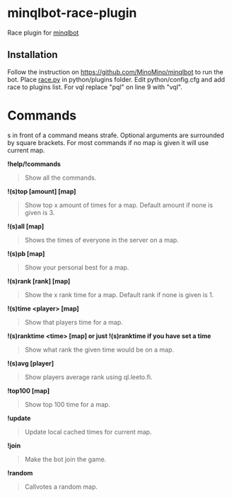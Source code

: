 # minqlbot-race-plugin
Race plugin for [minqlbot](https://github.com/MinoMino/minqlbot)

## Installation
Follow the instruction on https://github.com/MinoMino/minqlbot to run the bot. Place [race.py](https://raw.githubusercontent.com/cstewart90/minqlbot-race-plugin/master/race.py) in python/plugins folder.
Edit python/config.cfg and add race to plugins list. For vql replace "pql" on line 9 with "vql".

# Commands
s in front of a command means strafe. Optional arguments are surrounded by square brackets. For most commands if no map is given it will use current map.

**!help/!commands**
>Show all the commands.

**!(s)top [amount] [map]**
>Show top x amount of times for a map. Default amount if none is given is 3.

**!(s)all [map]**
>Shows the times of everyone in the server on a map.

**!(s)pb [map]**
>Show your personal best for a map.

**!(s)rank [rank] [map]**
>Show the x rank time for a map. Default rank if none is given is 1.

**!(s)time &lt;player&gt; [map]**
>Show that players time for a map.

**!(s)ranktime &lt;time&gt; [map] or just !(s)ranktime if you have set a time**
>Show what rank the given time would be on a map.

**!(s)avg [player]**
>Show players average rank using ql.leeto.fi.

**!top100 [map]**
>Show top 100 time for a map.

**!update**
>Update local cached times for current map.

**!join**
>Make the bot join the game.

**!random**
>Callvotes a random map.
